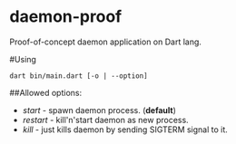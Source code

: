 # daemon-proof
Proof-of-concept daemon application on Dart lang.

#Using
```
dart bin/main.dart [-o | --option]
```

##Allowed options:
* *start* - spawn daemon process. (**default**)
* *restart* - kill'n'start daemon as new process.
* *kill* - just kills daemon by sending SIGTERM signal to it.

